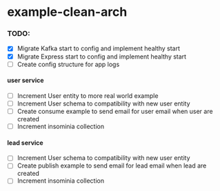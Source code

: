 # example-clean-arch

### TODO:

- [x] Migrate Kafka start to config and implement healthy start
- [x] Migrate Express start to config and implement healthy start
- [ ] Create config structure for app logs

#### **user service**

- [ ] Increment User entity to more real world example
- [ ] Increment User schema to compatibility with new user entity
- [ ] Create consume example to send email for user email when user are created
- [ ] Increment insominia collection

#### **lead service**

- [ ] Increment User schema to compatibility with new user entity
- [ ] Create publish example to send email for lead email when lead are created
- [ ] Increment insominia collection
